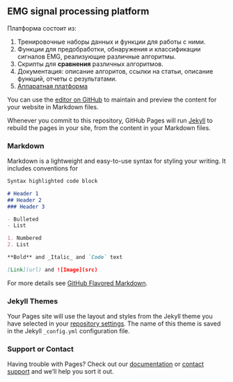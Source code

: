 ## EMG signal processing platform

Платформа состоит из:
1. Тренировочные наборы данных и функции для работы с ними. 
2. Функции для предобработки, обнаружения и классификации сигналов EMG, реализующие различные алгоритмы.
3. Скрипты для **сравнения** различных алгоритмов.
4. Документация: описание алгоритов, ссылки на статьи, описание функций, отчеты с результатами.
5. [Аппаратная платформа](https://github.com/estel1/emg_platform/blob/master/emghw_platform.md)


You can use the [editor on GitHub](https://github.com/estel2/emg/edit/master/index.md) to maintain and preview the content for your website in Markdown files.

Whenever you commit to this repository, GitHub Pages will run [Jekyll](https://jekyllrb.com/) to rebuild the pages in your site, from the content in your Markdown files.

### Markdown

Markdown is a lightweight and easy-to-use syntax for styling your writing. It includes conventions for

```markdown
Syntax highlighted code block

# Header 1
## Header 2
### Header 3

- Bulleted
- List

1. Numbered
2. List

**Bold** and _Italic_ and `Code` text

[Link](url) and ![Image](src)
```

For more details see [GitHub Flavored Markdown](https://guides.github.com/features/mastering-markdown/).

### Jekyll Themes

Your Pages site will use the layout and styles from the Jekyll theme you have selected in your [repository settings](https://github.com/estel2/emg/settings). The name of this theme is saved in the Jekyll `_config.yml` configuration file.

### Support or Contact

Having trouble with Pages? Check out our [documentation](https://help.github.com/categories/github-pages-basics/) or [contact support](https://github.com/contact) and we’ll help you sort it out.
